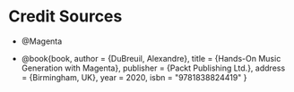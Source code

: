 # Credit Sources

* @Magenta

* @book{book,
    author    = {DuBreuil, Alexandre},
    title     = {Hands-On Music Generation with Magenta},
    publisher = {Packt Publishing Ltd.},
    address   = {Birmingham, UK},
    year      = 2020,
    isbn      = "9781838824419"
}



